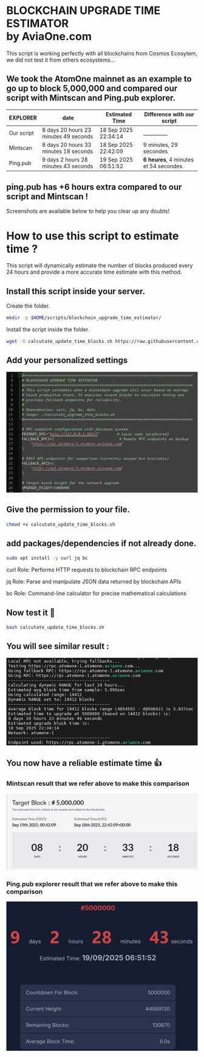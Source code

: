 # BLOCKCHAIN UPGRADE TIME ESTIMATOR<br>by AviaOne.com 
This script is working perfectly with all blockchains from Cosmos Ecosytem, we did not test it from others ecosystems...

## We took the AtomOne mainnet as an example to go up to block 5,000,000 and compared our script with Mintscan and Ping.pub explorer.


|   EXPLORER                  |        date             |         Estimated Time        |         Difference with our script        |
|---------------------|----------------------------------------|---------------------|---------------------|
Our script | 8 days 20 hours 23 minutes 49 seconds | 18 Sep 2025 22:34:14 | __________ 
Mintscan| 8 days 20 hours 33 minutes 18 seconds| 18 Sep 2025 22:42:09 | 9 minutes, 29 secondes 
Ping.pub| 9 days 2 hours 28 minutes 43 seconds | 19 Sep 2025 06:51:52 | <b>6 heures</b>, 4 minutes et 54 secondes 

## ping.pub has +6 hours extra compared to our script and Mintscan !
Screenshots are available below to help you clear up any doubts!

# How to use this script to estimate time ?
This script will dynamically estimate the number of blocks produced every 24 hours and provide a more accurate time estimate with this method.
## Install this script inside your server.
Create the folder.
```sh
mkdir -p $HOME/scripts/blockchain_upgrade_time_estimator/
```
Install the script inside the folder.
```sh
wget -O calcutate_update_time_blocks.sh https://raw.githubusercontent.com/aviaone/scripts/main/blockchain_upgrade_time_estimator/calcutate_update_time_blocks.sh
```
## Add your personalized settings
![image](https://github.com/AviaOne/pictures/blob/main/screenshot.2025-09-10%20(6).jpg?raw=true)

## Give the permission to your file.
```sh
chmod +x calcutate_update_time_blocks.sh
```

## add packages/dependencies if not already done.
```sh
sudo apt install -y curl jq bc
```
curl
Role: Performs HTTP requests to blockchain RPC endpoints

jq
Role: Parse and manipulate JSON data returned by blockchain APIs

bc
Role: Command-line calculator for precise mathematical calculations

## Now test it :rocket:
```sh
bash calcutate_update_time_blocks.sh
```
## You will see similar result :
![image](https://github.com/AviaOne/pictures/blob/main/screenshot.2025-09-10%20(4).jpg?raw=true)

## You now have a reliable estimate time 👍

### Mintscan result that we refer above to make this comparison
![image](https://github.com/AviaOne/pictures/blob/main/screenshot.2025-09-10.jpg?raw=true)

### Ping.pub explorer result that we refer above to make this comparison
![image](https://github.com/AviaOne/pictures/blob/main/screenshot.2025-09-10%20(5).jpg?raw=true)
